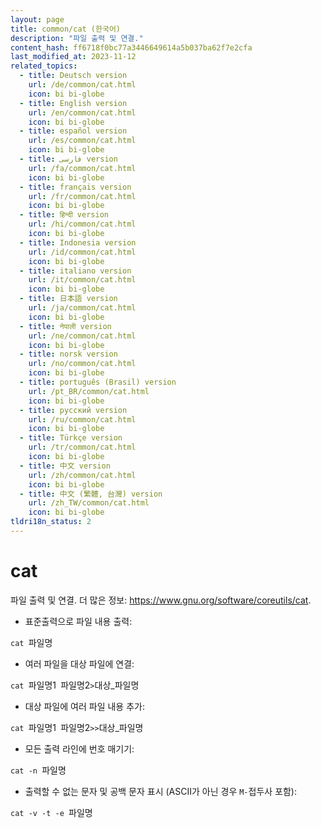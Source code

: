 ```yaml
---
layout: page
title: common/cat (한국어)
description: "파일 출력 및 연결."
content_hash: ff6718f0bc77a3446649614a5b037ba62f7e2cfa
last_modified_at: 2023-11-12
related_topics:
  - title: Deutsch version
    url: /de/common/cat.html
    icon: bi bi-globe
  - title: English version
    url: /en/common/cat.html
    icon: bi bi-globe
  - title: español version
    url: /es/common/cat.html
    icon: bi bi-globe
  - title: فارسی version
    url: /fa/common/cat.html
    icon: bi bi-globe
  - title: français version
    url: /fr/common/cat.html
    icon: bi bi-globe
  - title: हिन्दी version
    url: /hi/common/cat.html
    icon: bi bi-globe
  - title: Indonesia version
    url: /id/common/cat.html
    icon: bi bi-globe
  - title: italiano version
    url: /it/common/cat.html
    icon: bi bi-globe
  - title: 日本語 version
    url: /ja/common/cat.html
    icon: bi bi-globe
  - title: नेपाली version
    url: /ne/common/cat.html
    icon: bi bi-globe
  - title: norsk version
    url: /no/common/cat.html
    icon: bi bi-globe
  - title: português (Brasil) version
    url: /pt_BR/common/cat.html
    icon: bi bi-globe
  - title: русский version
    url: /ru/common/cat.html
    icon: bi bi-globe
  - title: Türkçe version
    url: /tr/common/cat.html
    icon: bi bi-globe
  - title: 中文 version
    url: /zh/common/cat.html
    icon: bi bi-globe
  - title: 中文 (繁體, 台灣) version
    url: /zh_TW/common/cat.html
    icon: bi bi-globe
tldri18n_status: 2
---
```

# cat

파일 출력 및 연결.
더 많은 정보: <https://www.gnu.org/software/coreutils/cat>.

- 표준출력으로 파일 내용 출력:

`cat `<span class="tldr-var badge badge-pill bg-dark-lm bg-white-dm text-white-lm text-dark-dm font-weight-bold">파일명</span>

- 여러 파일을 대상 파일에 연결:

`cat `<span class="tldr-var badge badge-pill bg-dark-lm bg-white-dm text-white-lm text-dark-dm font-weight-bold">파일명1</span>` `<span class="tldr-var badge badge-pill bg-dark-lm bg-white-dm text-white-lm text-dark-dm font-weight-bold">파일명2</span>` > `<span class="tldr-var badge badge-pill bg-dark-lm bg-white-dm text-white-lm text-dark-dm font-weight-bold">대상_파일명</span>

- 대상 파일에 여러 파일 내용 추가:

`cat `<span class="tldr-var badge badge-pill bg-dark-lm bg-white-dm text-white-lm text-dark-dm font-weight-bold">파일명1</span>` `<span class="tldr-var badge badge-pill bg-dark-lm bg-white-dm text-white-lm text-dark-dm font-weight-bold">파일명2</span>` >> `<span class="tldr-var badge badge-pill bg-dark-lm bg-white-dm text-white-lm text-dark-dm font-weight-bold">대상_파일명</span>

- 모든 출력 라인에 번호 매기기:

`cat -n `<span class="tldr-var badge badge-pill bg-dark-lm bg-white-dm text-white-lm text-dark-dm font-weight-bold">파일명</span>

- 출력할 수 없는 문자 및 공백 문자 표시 (ASCII가 아닌 경우 `M-`접두사 포함):

`cat -v -t -e `<span class="tldr-var badge badge-pill bg-dark-lm bg-white-dm text-white-lm text-dark-dm font-weight-bold">파일명</span>
